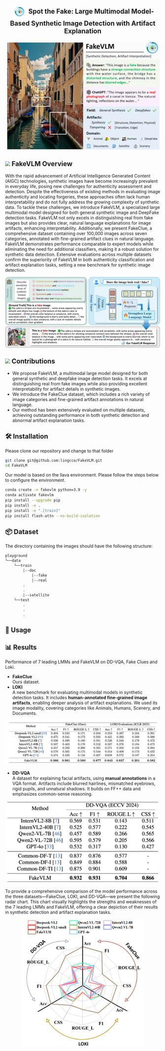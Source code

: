 <div align="center">
<h2> <img src="./imgs/logo.jpg" alt="Image Alt Text" width="50" height="50" align="absmiddle"> Spot the Fake: Large Multimodal Model-Based Synthetic Image Detection with Artifact Explanation
 </h2> 
<img src="imgs/overview.png" alt="overview" width="500" height="auto">
</div>

## <img id="painting_icon" width="3%" src="https://cdn-icons-png.flaticon.com/256/599/599205.png"> FakeVLM Overview

With the rapid advancement of Artificial Intelligence Generated Content (AIGC) technologies, synthetic images have become increasingly prevalent in everyday life, posing new challenges for authenticity assessment and detection. Despite the effectiveness of existing methods in evaluating image authenticity and locating forgeries, these approaches often lack human interpretability and do not fully address the growing complexity of synthetic data. To tackle these challenges, we introduce FakeVLM, a specialized large multimodal model designed for both general synthetic image and DeepFake detection tasks. FakeVLM not only excels in distinguishing real from fake images but also provides clear, natural language explanations for image artifacts, enhancing interpretability. Additionally, we present FakeClue, a comprehensive dataset containing over 100,000 images across seven categories, annotated with fine-grained artifact clues in natural language. FakeVLM demonstrates performance comparable to expert models while eliminating the need for additional classifiers, making it a robust solution for synthetic data detection. Extensive evaluations across multiple datasets confirm the superiority of FakeVLM in both authenticity classification and artifact explanation tasks, setting a new benchmark for synthetic image detection. 

<img src="imgs/framework.jpg" alt="framework" width="auto" height="auto">

## <img id="painting_icon" width="3%" src="https://cdn-icons-png.flaticon.com/256/2435/2435606.png"> Contributions

- We propose FakeVLM,  a multimodal large model designed for both general synthetic and deepfake image detection tasks. It excels at distinguishing real from fake images while also providing excellent interpretability for artifact details in synthetic images.
- We introduce the FakeClue dataset, which includes a rich variety of image categories and fine-grained artifact annotations in natural language.
- Our method has been extensively evaluated on multiple datasets, achieving outstanding performance in both synthetic detection and abnormal artifact explanation tasks.

## 🛠️ Installation
Please clone our repository and change to that folder
```bash
git clone git@github.com:lingcco/FakeVLM.git
cd FakeVLM
```

Our model is based on the llava environment. Please follow the steps below to configure the environment.
```bash
conda create -n fakevlm python=3.9 -y
conda activate fakevlm
pip install --upgrade pip  
pip install -e .
pip install -e ".[train]"
pip install flash-attn --no-build-isolation
```

## 📦 Dataset
The directory containing the images should have the following structure:
```
playground       
└──data
    └──train
        |--doc
            |--fake
            |--real
        .
        .
        |--satellite
    └──test
        .
        .
        .    
```


## 📌 Usage

## 📊 Results
Performance of 7 leading LMMs and FakeVLM on DD-VQA, Fake Clues and Loki.

- **FakeClue**  
  Ours dataset.
- **LOKI**  
  A new benchmark for evaluating multimodal models in synthetic detection tasks. It includes **human-annotated fine-grained image artifacts**, enabling deeper analysis of artifact explanations. We used its image modality, covering categories like Animals, Humans, Scenery, and Documents.

<img src="imgs/fakeclue_loki_result.jpg" alt="framework" width="auto" height="auto">

- **DD-VQA**  
  A dataset for explaining facial artifacts, using **manual annotations** in a VQA format. Artifacts include blurred hairlines, mismatched eyebrows, rigid pupils, and unnatural shadows. It builds on FF++ data and emphasizes common-sense reasoning.

<div align="center">
<img src="imgs/ddvqa.jpg" alt="framework" width="500" height="auto">
</div>

To provide a comprehensive comparison of the model performance across the three datasets—FakeClue, LOKI, and DD-VQA—we present the following radar chart. This chart visually highlights the strengths and weaknesses of the 7 leading LMMs and FakeVLM, offering a clear depiction of their results in synthetic detection and artifact explanation tasks.

<div align="center">
<img src="imgs/result.jpg" alt="result" width="400" height="auto">
</div>


<!-- ## 📝 Citation
If you find our work useful in your research, please consider citing our paper:
```bibtex
@inproceedings{fakevlm, -->